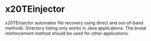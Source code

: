 # x20TEinjector
x20TEinjector automates file recovery using direct and out-of-band methods. Directory listing only works in Java applications. The brutal reinforcement method should be used for other applications.

